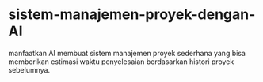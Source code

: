 # sistem-manajemen-proyek-dengan-AI
manfaatkan AI membuat sistem manajemen proyek sederhana yang bisa memberikan estimasi waktu penyelesaian berdasarkan histori proyek sebelumnya.

